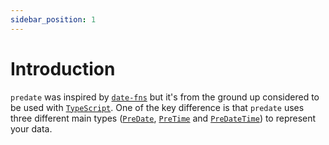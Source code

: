 ```yaml
---
sidebar_position: 1
---
```


# Introduction

`predate` was inspired by [`date-fns`](https://date-fns.org/) but it's from the ground up considered to be used with [`TypeScript`](https://www.typescriptlang.org/).
One of the key difference is that `predate` uses three different main types ([`PreDate`](/docs/api/types/PreDate), [`PreTime`](/docs/api/types/PreTime) and [`PreDateTime`](/docs/api/types/PreDateTime)) to represent your data.
